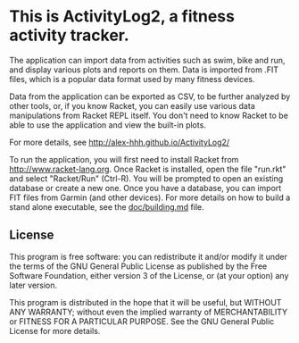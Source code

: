 # This is ActivityLog2, a fitness activity tracker.

The application can import data from activities such as swim, bike and run,
and display various plots and reports on them.  Data is imported from .FIT
files, which is a popular data format used by many fitness devices.

Data from the application can be exported as CSV, to be further analyzed by
other tools, or, if you know Racket, you can easily use various data
manipulations from Racket REPL itself.  You don't need to know Racket to be
able to use the application and view the built-in plots.

For more details, see http://alex-hhh.github.io/ActivityLog2/

To run the application, you will first need to install Racket from
http://www.racket-lang.org.  Once Racket is installed, open the file "run.rkt"
and select "Racket/Run" (Ctrl-R).  You will be prompted to open an existing
database or create a new one.  Once you have a database, you can import FIT
files from Garmin (and other devices).  For more details on how to build a
stand alone executable, see the [doc/building.md](blob/master/doc/building.md)
file.

## License

This program is free software: you can redistribute it and/or modify it under
the terms of the GNU General Public License as published by the Free Software
Foundation, either version 3 of the License, or (at your option) any later
version.

This program is distributed in the hope that it will be useful, but WITHOUT
ANY WARRANTY; without even the implied warranty of MERCHANTABILITY or FITNESS
FOR A PARTICULAR PURPOSE.  See the GNU General Public License for more
details.
